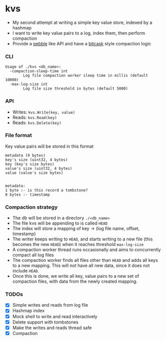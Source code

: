 # kvs

- My second attempt at writing a simple key value store, indexed by a hashmap
- I want to write key value pairs to a log, index them, then perform compaction
- Provide a [pebble](https://github.com/cockroachdb/pebble) like API and have
  a [bitcask](https://github.com/basho/bitcask) style compaction logic

### CLI

```
Usage of ./kvs <db_name>:
  -compaction-sleep-time int
        Log file compaction worker sleep time in millis (default 10000)
  -max-log-size int
        Log file size threshold in bytes (default 5000)
```

### API

- Writes: ```kvs.Write(key, value)```
- Reads: ```kvs.Read(key)```
- Reads: ```kvs.Delete(key)```

### File format

Key value pairs will be stored in this format

```text
metadata (9 bytes)
key's size (uint32, 4 bytes)
key (key's size bytes)
value's size (uint32, 4 bytes)
value (value's size bytes)


metadata:
1 byte :- is this record a tombstone?
8 bytes :- timestamp
```

### Compaction strategy

- The db will be stored in a directory `./<db_name>`
- The file kvs will be appending to is called `HEAD`
- The index will store a mapping of key -> (log file name, offset, timestamp)
- The writer keeps writing to `HEAD`, and starts writing to a new file (this becomes the new `HEAD`) when it reaches
  threshold `max-log-size`
- A compaction worker thread runs occasionally and aims to concurrently compact all log files
- The compaction worker finds all files other than `HEAD` and adds all keys to a new mapping.
  This will not have all new data, since it does not include `HEAD`.
- Once this is done, we write all key, value pairs to a new set of compaction files, with data from the newly created
  mapping.

### TODOs

- [x] Simple writes and reads from log file
- [x] Hashmap index
- [x] Mock shell to write and read interactively
- [x] Delete support with tombstones
- [x] Make the writes and reads thread safe
- [x] Compaction 